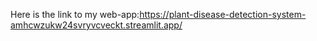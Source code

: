 Here is the link to my web-app:https://plant-disease-detection-system-amhcwzukw24svryvcveckt.streamlit.app/
